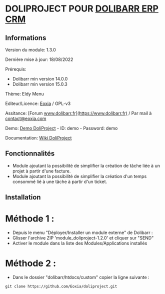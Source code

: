 # DOLIPROJECT POUR [DOLIBARR ERP CRM](https://www.dolibarr.org)

## Informations

Version du module: 1.3.0

Dernière mise à jour: 18/08/2022

Prérequis:
* Dolibarr min version 14.0.0
* Dolibarr min version 15.0.3

Thème: Eldy Menu

Editeur/Licence: [Eoxia](https://www.eoxia.com) / GPL-v3

Assitance: [Forum www.dolibarr.fr](https://www.dolibarr.fr) / Par mail à contact@eoxia.com

Demo: [Demo DoliProject](https://www.doliproject.projetm.com) - ID: demo - Password: demo

Documentation: [Wiki DoliProject](https://wiki.dolibarr.org/index.php/Module_DoliProject)

## Fonctionnalités

- Module ajoutant la possibilité de simplifier la création de tâche liée à un projet à partir d'une facture.
- Module ajoutant la possibilité de simplifier la création d'un temps consommé lié à une tâche à partir d'un ticket.

## Installation

# Méthode 1 :

- Depuis le menu "Déployer/Installer un module externe" de Dolibarr : 
- Glisser l'archive ZIP 'module_doliproject-1.2.0' et cliquer sur "SEND"
- Activer le module dans la liste des Modules/Applications installés

# Méthode 2 :

- Dans le dossier "dolibarr/htdocs/custom" copier la ligne suivante :
``` 
git clone https://github.com/Eoxia/doliproject.git
```
